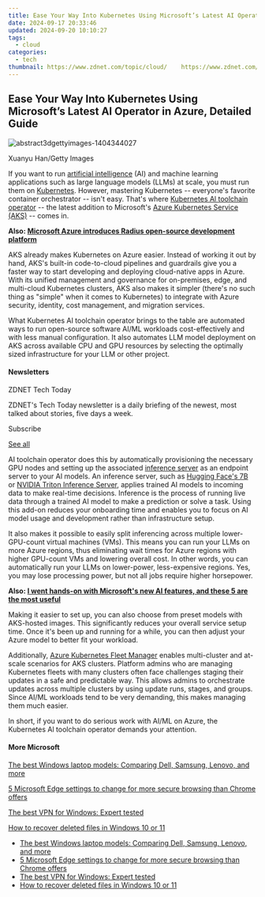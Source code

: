 ```yaml
---
title: Ease Your Way Into Kubernetes Using Microsoft’s Latest AI Operator in Azure, Detailed Guide
date: 2024-09-17 20:33:46
updated: 2024-09-20 10:10:27
tags:
  - cloud
categories:
  - tech
thumbnail: https://www.zdnet.com/topic/cloud/    https://www.zdnet.com/a/img/resize/b9d7177e858bfd9e7c81af39358e35b97f29cb01/2023/11/15/70107afd-5319-4539-b65e-0174033c25cd/abstract3dgettyimages-1404344027.jpg?width=170&height=96&fit=crop&auto=webp
---
```


## Ease Your Way Into Kubernetes Using Microsoft’s Latest AI Operator in Azure, Detailed Guide

![abstract3dgettyimages-1404344027](https://www.zdnet.com/a/img/resize/85bc9f88ac3ef6fa6aab012219d710edb517f31f/2023/11/15/70107afd-5319-4539-b65e-0174033c25cd/abstract3dgettyimages-1404344027.jpg?auto=webp&width=1280)

Xuanyu Han/Getty Images

If you want to run [artificial intelligence](https://www.zdnet.com/article/what-is-ai-heres-everything-you-need-to-know-about-artificial-intelligence/) (AI) and machine learning applications such as large language models (LLMs) at scale, you must run them on [Kubernetes](https://www.zdnet.com/article/what-is-kubernetes-everything-your-business-needs-to-know/). However, mastering Kubernetes -- everyone's favorite container orchestrator -- isn't easy. That's where [Kubernetes Al toolchain operator](https://learn.microsoft.com/en-us/azure/aks/ai-toolchain-operator) \-- the latest addition to Microsoft's [Azure Kubernetes Service (AKS)](https://azure.microsoft.com/en-us/products/kubernetes-service) \-- comes in. 

**Also: [Microsoft Azure introduces Radius open-source development platform](https://www.zdnet.com/article/microsoft-azure-introduces-radius-an-open-source-development-platform-for-multi-cloud-computing/)**

AKS already makes Kubernetes on Azure easier. Instead of working it out by hand, AKS's built-in code-to-cloud pipelines and guardrails give you a faster way to start developing and deploying cloud-native apps in Azure. With its unified management and governance for on-premises, edge, and multi-cloud Kubernetes clusters, AKS also makes it simpler (there's no such thing as "simple" when it comes to Kubernetes) to integrate with Azure security, identity, cost management, and migration services.

What Kubernetes AI toolchain operator brings to the table are automated ways to run open-source software AI/ML workloads cost-effectively and with less manual configuration. It also automates LLM model deployment on AKS across available CPU and GPU resources by selecting the optimally sized infrastructure for your LLM or other project.

#### Newsletters

ZDNET Tech Today

ZDNET's Tech Today newsletter is a daily briefing of the newest, most talked about stories, five days a week.

 Subscribe

[See all](https://www.zdnet.com/newsletters/)

AI toolchain operator does this by automatically provisioning the necessary GPU nodes and setting up the associated [inference server](https://www.gigabyte.com/Enterprise/Server?fid=2364) as an endpoint server to your AI models. An inference server, such as [Hugging Face's 7B](https://huggingface.co/tiiuae/falcon-7b) or [NVIDIA Triton Inference Server](https://developer.nvidia.com/triton-inference-server), applies trained AI models to incoming data to make real-time decisions. Inference is the process of running live data through a trained AI model to make a prediction or solve a task. Using this add-on reduces your onboarding time and enables you to focus on AI model usage and development rather than infrastructure setup.

It also makes it possible to easily split inferencing across multiple lower-GPU-count virtual machines (VMs). This means you can run your LLMs on more Azure regions, thus eliminating wait times for Azure regions with higher GPU-count VMs and lowering overall cost. In other words, you can automatically run your LLMs on lower-power, less-expensive regions. Yes, you may lose processing power, but not all jobs require higher horsepower. 

**Also: [I went hands-on with Microsoft's new AI features, and these 5 are the most useful](https://www.zdnet.com/article/i-went-hands-on-with-microsofts-new-ai-features-and-these-5-are-the-most-useful/)**

Making it easier to set up, you can also choose from preset models with AKS-hosted images. This significantly reduces your overall service setup time. Once it's been up and running for a while, you can then adjust your Azure model to better fit your workload. 

Additionally, [Azure Kubernetes Fleet Manager](https://azure.microsoft.com/en-us/products/kubernetes-fleet-manager) enables multi-cluster and at-scale scenarios for AKS clusters. Platform admins who are managing Kubernetes fleets with many clusters often face challenges staging their updates in a safe and predictable way. This allows admins to orchestrate updates across multiple clusters by using update runs, stages, and groups. Since AI/ML workloads tend to be very demanding, this makes managing them much easier.

In short, if you want to do serious work with AI/ML on Azure, the Kubernetes Al toolchain operator demands your attention.

#### More Microsoft

[The best Windows laptop models: Comparing Dell, Samsung, Lenovo, and more](https://www.zdnet.com/article/best-windows-laptop/ "The best Windows laptop models: Comparing Dell, Samsung, Lenovo, and more")

[5 Microsoft Edge settings to change for more secure browsing than Chrome offers](https://www.zdnet.com/article/5-microsoft-edge-settings-to-change-for-more-secure-browsing-than-chrome-offers/ "5 Microsoft Edge settings to change for more secure browsing than Chrome offers")

[The best VPN for Windows: Expert tested](https://www.zdnet.com/article/best-vpn-for-windows-pc/ "The best VPN for Windows: Expert tested")

[How to recover deleted files in Windows 10 or 11](https://www.zdnet.com/article/how-to-recover-deleted-files-in-windows-10-or-11/ "How to recover deleted files in Windows 10 or 11")

* [The best Windows laptop models: Comparing Dell, Samsung, Lenovo, and more](https://www.zdnet.com/article/best-windows-laptop/ "The best Windows laptop models: Comparing Dell, Samsung, Lenovo, and more")
* [5 Microsoft Edge settings to change for more secure browsing than Chrome offers](https://www.zdnet.com/article/5-microsoft-edge-settings-to-change-for-more-secure-browsing-than-chrome-offers/ "5 Microsoft Edge settings to change for more secure browsing than Chrome offers")
* [The best VPN for Windows: Expert tested](https://www.zdnet.com/article/best-vpn-for-windows-pc/ "The best VPN for Windows: Expert tested")
* [How to recover deleted files in Windows 10 or 11](https://www.zdnet.com/article/how-to-recover-deleted-files-in-windows-10-or-11/ "How to recover deleted files in Windows 10 or 11")

<ins class="adsbygoogle"
     style="display:block"
     data-ad-format="autorelaxed"
     data-ad-client="ca-pub-7571918770474297"
     data-ad-slot="1223367746"></ins>



<ins class="adsbygoogle"
     style="display:block"
     data-ad-client="ca-pub-7571918770474297"
     data-ad-slot="8358498916"
     data-ad-format="auto"
     data-full-width-responsive="true"></ins>
